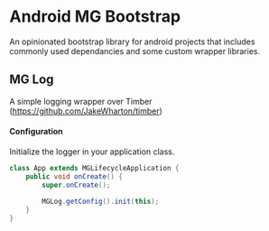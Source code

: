 # Android MG Bootstrap
An opinionated bootstrap library for android projects that includes commonly used dependancies and some custom wrapper libraries.

## MG Log
A simple logging wrapper over Timber (https://github.com/JakeWharton/timber)

#### Configuration
Initialize the logger in your application class.
```java
class App extends MGLifecycleApplication {
    public void onCreate() {
        super.onCreate();
        
        MGLog.getConfig().init(this);
    }
}
```
